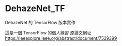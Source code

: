 # DehazeNet_TF
DehazeNet 的 TensorFlow 版本實作

這是一個 TensorFlow 的個人練習
原論文網址
https://ieeexplore.ieee.org/abstract/document/7539399
